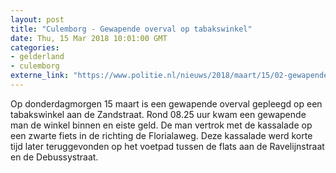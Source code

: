 ```yaml
---
layout: post
title: "Culemborg - Gewapende overval op tabakswinkel"
date: Thu, 15 Mar 2018 10:01:00 GMT
categories: 
- gelderland 
- culemborg 
externe_link: "https://www.politie.nl/nieuws/2018/maart/15/02-gewapende-overval-op-tabakswinkel.html"
---
```


Op donderdagmorgen 15 maart is een gewapende overval gepleegd op een tabakswinkel aan de Zandstraat. Rond 08.25 uur kwam een gewapende man de winkel binnen en eiste geld. De man vertrok met de kassalade op een zwarte fiets in de richting de Florialaweg. Deze kassalade werd korte tijd later teruggevonden op het voetpad tussen de flats aan de Ravelijnstraat en de Debussystraat.
